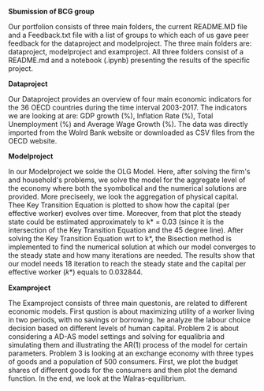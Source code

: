 
**Sbumission of BCG group**

Our portfolion consists of three main folders, the current README.MD file and a Feedback.txt file with a list of groups to which each of us gave peer feedback for the dataproject and modelproject. The three main folders are: dataproject, modelproject and examproject. All three folders consist of a README.md and a notebook (.ipynb) presenting the results of the specific project.

**Dataproject** 

Our Dataproject provides an overview of four main economic indicators for the 36 OECD countries during the time interval 2003-2017. The indicators we are looking at are: GDP growth (%), Inflation Rate (%), Total Unemployment (%) and Average Wage Growth (%). The data was directly imported from the Wolrd Bank website or downloaded as CSV files from the OECD website.

**Modelproject**

In our Modelproject we solde the OLG Model. Here, after solving the firm's and household's problems, we solve the model for the aggregate level of the economy where both the syombolical and the numerical solutions are provided. More preciseely, we look the aggregation of physical capital. Thee Key Transition Equation is plotted to show how the capital (per effective worker) evolves over time. Moreover, from that plot the steady state could be estimated approximately to k* = 0.03 (since it is the intersection of the Key Transition Equation and the 45 degree line).  After solving the Key Transition Equation wrt to k*, the Bisection method is implemented to find the numerical solution at which our model converges to the steady state and how many iterations are needed. The results show that our model needs 18 iteration to reach the steady state and the capital per effective worker (𝑘*) equals to 0.032844.

**Examproject**

The Examproject consists of three main questonis, are related to different economic models. First qustion is about maximizing utility of a worker living in two periods, with no savings or borrowing. he analyze the labour choice decision based on different levels of human capital. Problem 2 is about considering a AD-AS model settings and solving for equalibria and simulating them and illustrating the AR(1) process of the model for certain parameters. Problem 3 is looking at an exchange economy with three types of goods and a population of 500 consumers. First, we plot the budget shares of different goods for the consumers and then plot the demand function. In the end, we look at the Walras-equilibrium.
